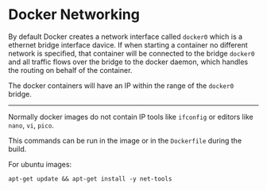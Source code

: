 # Docker Networking

By default Docker creates a network interface called `docker0` which is a
ethernet bridge interface davice. If when starting a container no different
network is specified, that container will be connected to the bridge `docker0`
and all traffic flows over the bridge to the docker daemon, which handles the
routing on behalf of the container.

The docker containers will have an IP within the range of the `docker0` bridge.




- - -

Normally docker images do not contain IP tools like `ifconfig` or editors like
`nano`, `vi`, `pico`.

This commands can be run in the image or in the `Dockerfile` during the build.

For ubuntu images:


```
apt-get update && apt-get install -y net-tools
```
